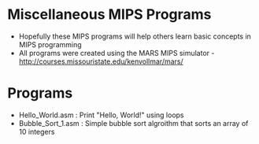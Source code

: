 Miscellaneous MIPS Programs
===========================

- Hopefully these MIPS programs will help others learn basic concepts in MIPS programming
- All programs were created using the MARS MIPS simulator - http://courses.missouristate.edu/kenvollmar/mars/

Programs
========

- Hello_World.asm : Print "Hello, World!" using loops
- Bubble_Sort_1.asm : Simple bubble sort algroithm that sorts an array of 10 integers 
